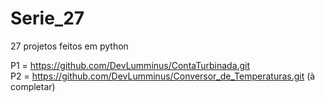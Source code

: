 # Serie_27
27 projetos feitos em python

P1 = https://github.com/DevLumminus/ContaTurbinada.git<br/>
P2 = https://github.com/DevLumminus/Conversor_de_Temperaturas.git (à completar)
